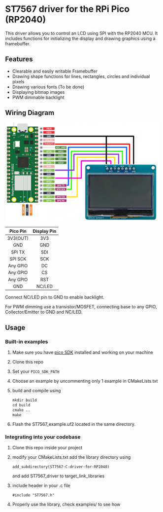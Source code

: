 # ST7567 driver for the RPi Pico (RP2040)
This driver allows you to control an LCD using SPI with the RP2040 MCU.
It includes functions for initializing the display and drawing graphics using a framebuffer.


## Features
- Clearable and easily writable Framebuffer 
- Drawing shape functions for lines, rectangles, circles and individual pixels
- Drawing various fonts (To be done)
- Displaying bitmap images
- PWM dimmable backlight

## Wiring Diagram

<img src="images/wiringDiagram.png" width="500"/>

| Pico Pin | Display Pin  |
| :------: |:----:|
| 3V3(OUT) | 3V3 |
| GND | GND |
| SPI TX | SDI |
| SPI SCK | SCK |
| Any GPIO | DC |
| Any GPIO | CS |
| Any GPIO | RST |
| GND | NC/LED |

Connect NC/LED pin to GND to enable backlight.

For PWM dimming use a transistor/MOSFET, connecting base to any GPIO, Collector/Emitter to GND and NC/LED.

## Usage

### Built-in examples
1. Make sure you have [pico SDK](https://github.com/raspberrypi/pico-sdk) installed and working on your machine
2. Clone this repo 
3. Set your `PICO_SDK_PATH`
4. Choose an example by uncommenting only 1 example in CMakeLists.txt
5. build and compile using

    ```
    mkdir build
    cd build
    cmake ..
    make
    ```

3. Flash the ST7567_example.uf2 located in the same directory. 

### Integrating into your codebase
1. Clone this repo inside your project

2. modify your CMakeLists.txt 
add the library directory using
    ``` 
    add_subdirectory(ST7567-C-driver-for-RP2040)
    ```
    and add ST7567_driver to target_link_libraries

3. include header in your .c file
    ```
    #include "ST7567.h"
    ```

4. Properly use the library, check examples/ to see how
